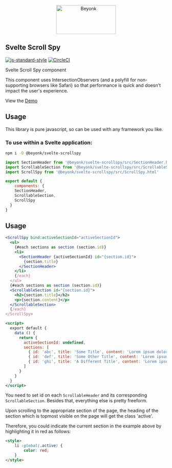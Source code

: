 <p align="center">
  <img width="186" height="90" src="https://user-images.githubusercontent.com/218949/44782765-377e7c80-ab80-11e8-9dd8-fce0e37c235b.png" alt="Beyonk" />
</p>

## Svelte Scroll Spy

[![js-standard-style](https://img.shields.io/badge/code%20style-standard-brightgreen.svg)](http://standardjs.com) [![CircleCI](https://circleci.com/gh/beyonk-adventures/svelte-scrollspy.svg?style=shield)](https://circleci.com/gh/beyonk-adventures/svelte-scrollspy)

Svelte Scroll Spy component

This component uses IntersectionObservers (and a polyfill for non-supporting browsers like Safari) so that performance is quick and doesn't impact the user's experience.

View the [Demo](https://svelte.technology/repl?version=2.16.0&gist=b89c13ba1041015dfe9dfc1cc1d7d521)

## Usage

This library is pure javascript, so can be used with any framework you like.

### To use within a Svelte application:

```bash
npm i -D @beyonk/svelte-scrollspy
```

```js
import SectionHeader from '@beyonk/svelte-scrollspy/src/SectionHeader.html'
import ScrollableSection from '@beyonk/svelte-scrollspy/src/ScrollableSection.html'
import ScrollSpy from '@beyonk/svelte-scrollspy/src/ScrollSpy.html'

export default {
	components: {
    SectionHeader,
    ScrollableSection,
    ScrollSpy
  }
}
```

## Usage

```jsx
<ScrollSpy bind:activeSectionId="activeSectionId">
  <ul>
    {#each sections as section (section.id)}
    <li>
      <SectionHeader {activeSectionId} id="{section.id}">
        {section.title}
      </SectionHeader>
    </li>
    {/each}
  </ul>
  {#each sections as section (section.id)}
  <ScrollableSection id="{section.id}">
    <h2>{section.title}</h2>
    <p>{section.content}</p>
  </ScrollableSection>
  {/each}
</ScrollSpy>

<script>
  export default {
    data () {
      return {
        activeSectionId: undefined,
        sections: [
          { id: 'abc', title: 'Some Title', content: 'Lorem ipsum dolor...' },
          { id: 'def', title: 'Some Other Title', content: 'Lorem ipsum dolor...' },
          { id: 'ghi', title: 'A Different Title', content: 'Lorem ipsum dolor...' }
        ]
      }
    }
  }
</script>
```

You need to set id on each `ScrollableHeader` and its corresponding `ScrollableSection`. Besides that, everything else is pretty freeform.

Upon scrolling to the appropriate section of the page, the heading of the section which is topmost visible on the page will get the class 'active'.

Therefore, you could indicate the current section in the example above by highlighting it in red as follows:

```html
<style>
	li :global(.active) {
		color: red;
	}
</style>
```
